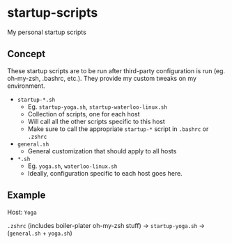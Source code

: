 # startup-scripts
My personal startup scripts


Concept
-------

These startup scripts are to be run after third-party configuration is run (eg. oh-my-zsh, .bashrc, etc.).  They provide my custom tweaks on my environment.

* `startup-*.sh`
  * Eg. `startup-yoga.sh`, `startup-waterloo-linux.sh`
  * Collection of scripts, one for each host
  * Will call all the other scripts specific to this host
  * Make sure to call the appropriate `startup-*` script in `.bashrc` or `.zshrc`
* `general.sh`
  * General customization that should apply to all hosts
* `*.sh`
  * Eg. `yoga.sh`, `waterloo-linux.sh`
  * Ideally, configuration specific to each host goes here.

Example
-------

Host: `Yoga`

`.zshrc` (includes boiler-plater oh-my-zsh stuff) -> `startup-yoga.sh` -> (`general.sh` + `yoga.sh`)
